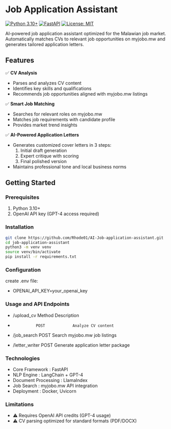 # Job Application Assistant

[![Python 3.10+](https://img.shields.io/badge/Python-3.10%2B-blue)](https://www.python.org/)
[![FastAPI](https://img.shields.io/badge/FastAPI-0.104.1-green)](https://fastapi.tiangolo.com/)
[![License: MIT](https://img.shields.io/badge/License-MIT-yellow.svg)](https://opensource.org/licenses/MIT)

AI-powered job application assistant optimized for the Malawian job market. Automatically matches CVs to relevant job opportunities on myjobo.mw and generates tailored application letters.

## Features
✅ **CV Analysis**  
- Parses and analyzes CV content  
- Identifies key skills and qualifications  
- Recommends job opportunities aligned with myjobo.mw listings  

✅ **Smart Job Matching**  
- Searches for relevant roles on myjobo.mw  
- Matches job requirements with candidate profile  
- Provides market trend insights  

✅ **AI-Powered Application Letters**  
- Generates customized cover letters in 3 steps:  
  1. Initial draft generation  
  2. Expert critique with scoring  
  3. Final polished version  
- Maintains professional tone and local business norms  

## Getting Started

### Prerequisites
1. Python 3.10+
2. OpenAI API key (GPT-4 access required)

### Installation
```bash
git clone https://github.com/Rhode01/AI-Job-application-assistant.git
cd job-application-assistant
python3 -m venv venv
source venv/bin/activate
pip install -r requirements.txt
```
### Configuration
create .env file:
- OPENAI_API_KEY=your_openai_key
### Usage and API Endpoints
- /upload_cv      Method          Description
-               POST            Analyze CV content

- /job_search     POST            Search myjobo.mw job listings


- /letter_writer  POST            Generate application letter package


### Technologies
- Core Framework : FastAPI
- NLP Engine : LangChain + GPT-4
- Document Processing : LlamaIndex
- Job Search : myjobo.mw API integration
- Deployment : Docker, Uvicorn
### Limitations
- ⚠️ Requires OpenAI API credits (GPT-4 usage)
- ⚠️ CV parsing optimized for standard formats (PDF/DOCX)